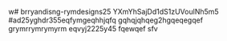w# brryandisng-rymdesigns25
YXmYhSajDd1dS1zUVoulNh5m5
#ad25yghdr355eqfymgeqhhjqfq
gqhqjqhqeg2hgqeqegqef
grymrrymrymyrm
eqvyj2225y45
fqewqef
sfv
